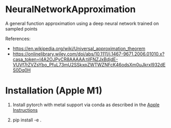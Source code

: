 # NeuralNetworkApproximation
A general function approximation using a deep neural network trained on sampled points

References:
- https://en.wikipedia.org/wiki/Universal_approximation_theorem
- https://onlinelibrary.wiley.com/doi/abs/10.1111/j.1467-9671.2006.01010.x?casa_token=l4A2OJPyCR8AAAAA:tjlFNZJxBdjdE-VUVf7rZVZsYbo_PfuL73mU2SSkxpZWTWZNFcK46odsXm0uJkrxl932dES0Dq0H


# Installation (Apple M1)

1) Install pytorch with metal support via conda as described in the [Apple Instructions](https://developer.apple.com/metal/pytorch/)

2) pip install -e .
